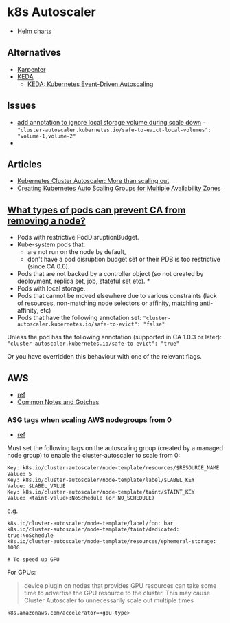 # k8s Autoscaler

* [Helm charts](https://github.com/kubernetes/autoscaler/tree/master/charts)

## Alternatives

* [Karpenter](https://karpenter.sh)
* [KEDA](https://keda.sh/)
  * [KEDA: Kubernetes Event-Driven Autoscaling](https://www.youtube.com/watch?v=3lcaawKAv6s)

## Issues

* [add annotation to ignore local storage volume during scale down](https://github.com/kubernetes/autoscaler/pull/5594) - `"cluster-autoscaler.kubernetes.io/safe-to-evict-local-volumes": "volume-1,volume-2"`
* 
## Articles

* [Kubernetes Cluster Autoscaler: More than scaling out](https://itnext.io/kubernetes-cluster-autoscaler-more-than-scaling-out-7b2d97f10b27)
* [Creating Kubernetes Auto Scaling Groups for Multiple Availability Zones](https://aws.amazon.com/blogs/containers/amazon-eks-cluster-multi-zone-auto-scaling-groups/)

## [What types of pods can prevent CA from removing a node?](https://github.com/kubernetes/autoscaler/blob/master/cluster-autoscaler/FAQ.md#what-types-of-pods-can-prevent-ca-from-removing-a-node)

* Pods with restrictive PodDisruptionBudget.
* Kube-system pods that:
  * are not run on the node by default,
  * don't have a pod disruption budget set or their PDB is too restrictive (since CA 0.6).
* Pods that are not backed by a controller object (so not created by deployment, replica set, job, stateful set etc). *
* Pods with local storage.
* Pods that cannot be moved elsewhere due to various constraints (lack of resources, non-matching node selectors or affinity, matching anti-affinity, etc)
* Pods that have the following annotation set: `"cluster-autoscaler.kubernetes.io/safe-to-evict": "false"`

Unless the pod has the following annotation (supported in CA 1.0.3 or later): `"cluster-autoscaler.kubernetes.io/safe-to-evict": "true"`

Or you have overridden this behaviour with one of the relevant flags.

## AWS

* [ref](https://github.com/kubernetes/autoscaler/blob/master/cluster-autoscaler/cloudprovider/aws/README.md)
* [Common Notes and Gotchas](https://github.com/kubernetes/autoscaler/tree/master/cluster-autoscaler/cloudprovider/aws#common-notes-and-gotchas)

### ASG tags when scaling AWS nodegroups from 0

* [ref](https://aws.github.io/aws-eks-best-practices/cluster-autoscaling/#scaling-from-0)

Must set the following tags on the autoscaling group (created by a managed node group) to enable the cluster-autoscaler to scale from 0:

```
Key: k8s.io/cluster-autoscaler/node-template/resources/$RESOURCE_NAME
Value: 5
Key: k8s.io/cluster-autoscaler/node-template/label/$LABEL_KEY
Value: $LABEL_VALUE
Key: k8s.io/cluster-autoscaler/node-template/taint/$TAINT_KEY
Value: <taint-value>:NoSchedule (or NO_SCHEDULE)
```

e.g.

```
k8s.io/cluster-autoscaler/node-template/label/foo: bar
k8s.io/cluster-autoscaler/node-template/taint/dedicated: true:NoSchedule
k8s.io/cluster-autoscaler/node-template/resources/ephemeral-storage: 100G

# To speed up GPU 
```

For GPUs:

> device plugin on nodes that provides GPU resources can take some time to advertise the GPU resource to the cluster. This may cause Cluster Autoscaler to unnecessarily scale out multiple times

```
k8s.amazonaws.com/accelerator=<gpu-type>
```